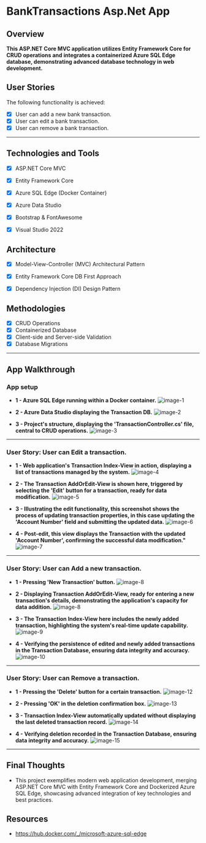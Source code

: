 # BankTransactions Asp.Net App

## Overview

**This ASP.NET Core MVC application utilizes Entity Framework Core for CRUD operations and integrates a containerized Azure SQL Edge database, demonstrating advanced database technology in web development.**


## User Stories

The following functionality is achieved:

- [x] User can add a new bank transaction.
- [x] User can edit a bank transaction.
- [x] User can remove a bank transaction.

---

## Technologies and Tools

- [x] ASP.NET Core MVC
    <!--* Utilized for crafting the web application using the MVC design pattern, ensuring a clean separation of concerns and enhanced maintainability.-->
- [x] Entity Framework Core
    <!--* Employed for efficient Object-Relational Mapping, enabling seamless interactions between the application and the SQL database.-->
- [x] Azure SQL Edge (Docker Container)
    <!--* Integrated a high-performance, scalable SQL database using Docker.-->
- [x] Azure Data Studio
    <!--* Used for database management and query execution, enhancing database interaction and management.-->
- [x] Bootstrap & FontAwesome
    <!--* Enhanced the user interface with responsive design and visually appealing icons.-->
- [x] Visual Studio 2022
    <!--* IDE used, leveraging its comprehensive suite of tools for .NET development.-->


## Architecture

- [x] Model-View-Controller (MVC) Architectural Pattern
    <!--* The application follows the MVC architectural pattern.-->
- [x] Entity Framework Core DB First Approach
    <!--* Directly mapped the database schema to the business domain entities, resulting in a database-driven application design.-->
- [x] Dependency Injection (DI) Design Pattern 
    <!--* Leveraged built-in dependency injection in ASP.NET Core for managing services and database context, ensuring loose coupling and testability.-->


## Methodologies

- [x] CRUD Operations
    <!--* Implementation of basic database operations: Create, Read, Update, Delete.-->
- [x] Containerized Database
    <!--* Deployed Azure SQL Edge within a Docker container-->
- [x] Client-side and Server-side Validation
    <!--* Ensuring data integrity both on the client and server sides.-->
- [x] Database Migrations
    <!--* Utilized EF Core migrations for updating and managing the database schema.-->

---

## App Walkthrough


### App setup

* **1 - Azure SQL Edge running within a Docker container.** 
![image-1](./images/SS1.png)

* **2 - Azure Data Studio displaying the Transaction DB.** 
![image-2](./images/SS2.png)

* **3 - Project's structure, displaying the 'TransactionController.cs' file, central to CRUD operations.**
![image-3](./images/SS3.png)

---

### User Story: User can Edit a transaction.

* **1 - Web application's Transaction Index-View in action, displaying a list of transactions managed by the system.**
![image-4](./images/SS4.png)

* **2 - The Transaction AddOrEdit-View is shown here, triggered by selecting the 'Edit' button for a transaction, ready for data modification.**
![image-5](./images/SS5.png)

* **3 - Illustrating the edit functionality, this screenshot shows the process of updating transaction properties, in this case updating the 'Account Number' field and submitting the updated data.**
![image-6](./images/SS6.png)

* **4 - Post-edit, this view displays the Transaction with the updated 'Account Number', confirming the successful data modification."**
![image-7](./images/SS7.png)

---

### User Story: User can Add a new transaction.

* **1 - Pressing 'New Transaction' button.**
![image-8](./images/SS8.png)

* **2 - Displaying Transaction AddOrEdit-View, ready for entering a new transaction's details, demonstrating the application's capacity for data addition.**
![image-8](./images/SS9.png)

* **3 - The Transaction Index-View here includes the newly added transaction, highlighting the system's real-time update capability.**
![image-9](./images/SS10.png)

* **4 - Verifying the persistence of edited and newly added transactions in the Transaction Database, ensuring data integrity and accuracy.**
![image-10](./images/SS11.png)

---

### User Story: User can Remove a transaction.

* **1 - Pressing the 'Delete' button for a certain transaction.**
![image-12](./images/SS12.png)

* **2 - Pressing 'OK' in the deletion confirmation box.**
![image-13](./images/SS13.png)

* **3 - Transaction Index-View automatically updated without displaying the last deleted transaction record.**
![image-14](./images/SS14.png)

* **4 - Verifying deletion recorded in the Transaction Database, ensuring data integrity and accuracy.**
![image-15](./images/SS15.png)


---
## Final Thoughts

* This project exemplifies modern web application development, merging ASP.NET Core MVC with Entity Framework Core and Dockerized Azure SQL Edge, showcasing advanced integration of key technologies and best practices.


## Resources

* https://hub.docker.com/_/microsoft-azure-sql-edge
